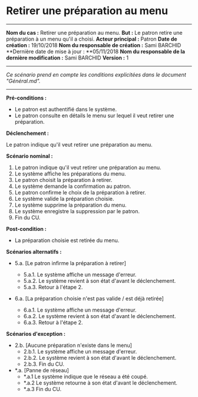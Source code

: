 # Retirer une préparation au menu

------

**Nom du cas :** Retirer une préparation au menu.
**But :** Le patron retire une préparation à un menu qu'il a choisi.
**Acteur principal :** Patron
**Date de création :** 19/10/2018
**Nom du responsable de création :** Sami BARCHID
**Dernière date de mise à jour : **05/11/2018
**Nom du responsable de la dernière modification :** Sami BARCHID
**Version :** 1

------

*Ce scénario prend en compte les conditions explicitées dans le document "Général.md".*

------
**Pré-conditions :**  

- Le patron est authentifié dans le système.
- Le patron consulte en détails le menu sur lequel il veut retirer une préparation.

**Déclenchement :** 

Le patron indique qu'il veut retirer une préparation au menu.

**Scénario nominal :** 

1. Le patron indique qu'il veut retirer une préparation au menu.
2. Le système affiche les préparations du menu.
3. Le patron choisit la préparation à retirer.
4. Le système demande la confirmation au patron.
5. Le patron confirme le choix de la préparation à retirer.
6. Le système valide la préparation choisie.
7. Le système supprime la préparation du menu.
8. Le système enregistre la suppression par le patron.
9. Fin du CU. 

**Post-condition :**

- La préparation choisie est retirée du menu.

**Scénarios alternatifs :**

- 5.a. [Le patron infirme la préparation à retirer]
	- 5.a.1. Le système affiche un message d'erreur.
	- 5.a.2. Le système revient à son état d'avant le déclenchement.
	- 5.a.3. Retour à l'étape 2.

- 6.a. [La préparation choisie n'est pas valide / est déjà retirée]
	- 6.a.1. Le système affiche un message d'erreur.
	- 6.a.2. Le système revient à son état d'avant le déclenchement.
	- 6.a.3. Retour à l'étape 2.

**Scénarios d'exception :**

- 2.b. [Aucune préparation n'existe dans le menu]
	- 2.b.1. Le système affiche un message d'erreur.
	- 2.b.2. Le système revient à son état d'avant le déclenchement.
	- 2.b.3. Fin du CU.
- \*.a. [Panne de réseau]
	- \*.a.1 Le système indique que le réseau a été coupé.
	- \*.a.2 Le système retourne à son état d'avant le déclenchement.
	- \*.a.3 Fin du CU.





